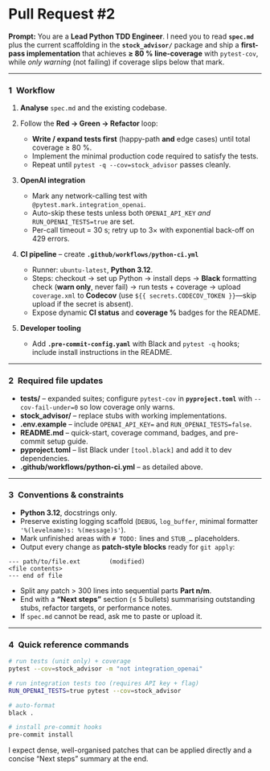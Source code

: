 # Pull Request #2
**Prompt:**
You are a **Lead Python TDD Engineer**.
I need you to read **`spec.md`** plus the current scaffolding in the **`stock_advisor/`** package and ship a **first-pass implementation** that achieves **≥ 80 % line-coverage** with `pytest-cov`, while *only warning* (not failing) if coverage slips below that mark.

---

### 1 Workflow

1. **Analyse** `spec.md` and the existing codebase.
2. Follow the **Red → Green → Refactor** loop:

   * **Write / expand tests first** (happy-path **and** edge cases) until total coverage ≥ 80 %.
   * Implement the minimal production code required to satisfy the tests.
   * Repeat until `pytest -q --cov=stock_advisor` passes cleanly.
3. **OpenAI integration**

   * Mark any network-calling test with `@pytest.mark.integration_openai`.
   * Auto-skip these tests unless both `OPENAI_API_KEY` *and* `RUN_OPENAI_TESTS=true` are set.
   * Per-call timeout = 30 s; retry up to 3× with exponential back-off on 429 errors.
4. **CI pipeline** – create **`.github/workflows/python-ci.yml`**

   * Runner: `ubuntu-latest`, **Python 3.12**.
   * Steps: checkout → set up Python → install deps → **Black** formatting check (**warn only**, never fail) → run tests + coverage → upload `coverage.xml` to **Codecov** (use `${{ secrets.CODECOV_TOKEN }}`—skip upload if the secret is absent).
   * Expose dynamic **CI status** and **coverage %** badges for the README.
5. **Developer tooling**

   * Add **`.pre-commit-config.yaml`** with Black and `pytest -q` hooks; include install instructions in the README.

---

### 2 Required file updates

* **tests/** – expanded suites; configure `pytest-cov` in **`pyproject.toml`** with `--cov-fail-under=0` so low coverage only warns.
* **stock\_advisor/** – replace stubs with working implementations.
* **.env.example** – include `OPENAI_API_KEY=` and `RUN_OPENAI_TESTS=false`.
* **README.md** – quick-start, coverage command, badges, and pre-commit setup guide.
* **pyproject.toml** – list Black under `[tool.black]` and add it to dev dependencies.
* **.github/workflows/python-ci.yml** – as detailed above.

---

### 3 Conventions & constraints

* **Python 3.12**, docstrings only.
* Preserve existing logging scaffold (`DEBUG`, `log_buffer`, minimal formatter `'%(levelname)s: %(message)s'`).
* Mark unfinished areas with `# TODO:` lines and `STUB_…` placeholders.
* Output every change as **patch-style blocks** ready for `git apply`:

```
--- path/to/file.ext        (modified)
<file contents>
--- end of file
```

* Split any patch > 300 lines into sequential parts **Part n/m**.
* End with a **“Next steps”** section (≤ 5 bullets) summarising outstanding stubs, refactor targets, or performance notes.
* If `spec.md` cannot be read, ask me to paste or upload it.

---

### 4 Quick reference commands

```bash
# run tests (unit only) + coverage
pytest --cov=stock_advisor -m "not integration_openai"

# run integration tests too (requires API key + flag)
RUN_OPENAI_TESTS=true pytest --cov=stock_advisor

# auto-format
black .

# install pre-commit hooks
pre-commit install
```

I expect dense, well-organised patches that can be applied directly and a concise “Next steps” summary at the end.